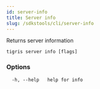 ```yaml
---
id: server-info
title: Server info
slug: /sdkstools/cli/server-info
---
```


Returns server information

```
tigris server info [flags]
```

### Options

```
  -h, --help   help for info
```
